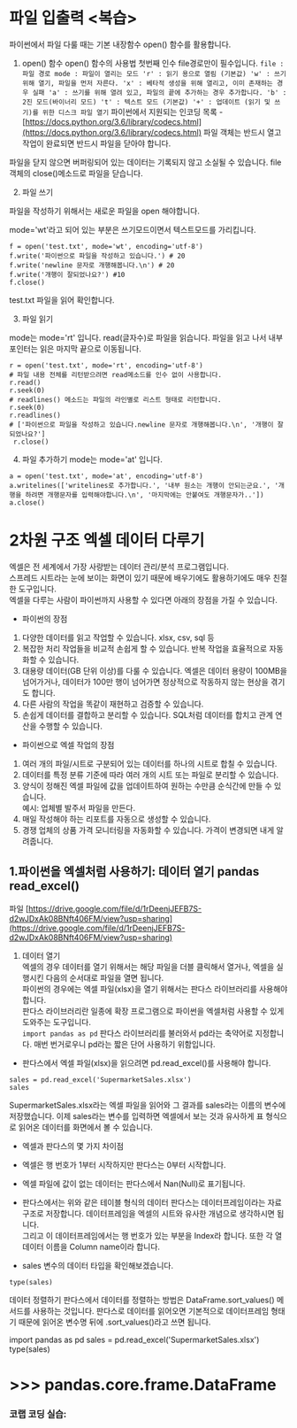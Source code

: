 # 파일 입출력 <복습> 

파이썬에서 파일 다룰 때는 기본 내장함수 open() 함수를 활용합니다.


1. open() 함수
open() 함수의 사용법
첫번째 인수 file경로만이 필수입니다.
`
file : 파일 경로
mode : 파일이 열리는 모드
'r' : 읽기 용으로 열림 (기본값)
'w' : 쓰기 위해 열기, 파일을 먼저 자른다.
'x' : 베타적 생성을 위해 열리고, 이미 존재하는 경우 실패
'a' : 쓰기를 위해 열려 있고, 파일의 끝에 추가하는 경우 추가합니다.
'b' : 2진 모드(바이너리 모드)
't' : 텍스트 모드 (기본값)
'+' : 업데이트 (읽기 및 쓰기)를 위한 디스크 파일 열기
`
파이썬에서 지원되는 인코딩 목록 -[https://docs.python.org/3.6/library/codecs.html](https://docs.python.org/3.6/library/codecs.html)
파일 객체는 반드시 열고 작업이 완료되면 반드시 파일을 닫아야 합니다.

파일을 닫지 않으면 버퍼링되어 있는 데이터는 기록되지 않고 소실될 수 있습니다.
file 객체의 close()메소드로 파일을 닫습니다.

2. 파일 쓰기

파일을 작성하기 위해서는 새로운 파일을 open 해야합니다.  

mode='wt'라고 되어 있는 부분은 쓰기모드이면서 텍스트모드를 가리킵니다.  
```
f = open('test.txt', mode='wt', encoding='utf-8')
f.write('파이썬으로 파일을 작성하고 있습니다.') # 20
f.write('newline 문자로 개행해봅니다.\n') # 20
f.write('개행이 잘되었나요?') #10
f.close()
```
test.txt 파일을 읽어 확인합니다.

3. 파일 읽기

mode는 mode='rt' 입니다.
read(글자수)로 파일을 읽습니다.
파일을 읽고 나서 내부 포인터는 읽은 마지막 끝으로 이동됩니다.
```
r = open('test.txt', mode='rt', encoding='utf-8')
# 파일 내용 전체를 리턴받으려면 read메소드를 인수 없이 사용합니다.
r.read()
r.seek(0)
# readlines() 메소드는 파일의 라인별로 리스트 형태로 리턴합니다.
r.seek(0)
r.readlines()
# ['파이썬으로 파일을 작성하고 있습니다.newline 문자로 개행해봅니다.\n', '개행이 잘되었나요?']
 r.close() 
 ```
4. 파일 추가하기
mode는 mode='at' 입니다.
```
a = open('test.txt', mode='at', encoding='utf-8')
a.writelines(['writelines로 추가합니다.', '내부 원소는 개행이 안되는군요.', '개행을 하려면 개행문자를 입력해야합니다.\n', '마지막에는 안붙여도 개행문자가..'])
a.close()
```
# 2차원 구조 엑셀 데이터 다루기  

엑셀은 전 세계에서 가장 사랑받는 데이터 관리/분석 프로그램입니다.  
스프레드 시트라는 눈에 보이는 화면이 있기 때문에 배우기에도 활용하기에도 매우 친절한 도구입니다.  
엑셀을 다루는 사람이 파이썬까지 사용할 수 있다면 아래의 장점을 가질 수 있습니다. 

* 파이썬의 장점
1. 다양한 데이터를 읽고 작업할 수 있습니다. xlsx, csv, sql 등  
2. 복잡한 처리 작업들을 비교적 손쉽게 할 수 있습니다. 반복 작업을 효율적으로 자동화할 수 있습니다.  
3. 대용량 데이터(GB 단위 이상)를 다룰 수 있습니다. 엑셀은 데이터 용량이 100MB을 넘어가거나, 데이터가 100만 행이 넘어가면 정상적으로 작동하지 않는 현상을 겪기도 합니다.   
4. 다른 사람의 작업을 똑같이 재현하고 검증할 수 있습니다.  
5. 손쉽게 데이터를 결합하고 분리할 수 있습니다. SQL처럼 데이터를 합치고 관계 연산을 수행할 수 있습니다.  

* 파이썬으로 엑셀 작업의 장점
1. 여러 개의 파일/시트로 구분되어 있는 데이터를 하나의 시트로 합칠 수 있습니다.    
2. 데이터를 특정 분류 기준에 따라 여러 개의 시트 또는 파일로 분리할 수 있습니다.  
3. 양식이 정해진 엑셀 파일에 값을 업데이트하여 원하는 수만큼 순식간에 만들 수 있습니다.  
   예시: 업체별 발주서 파일을 만든다. 
4. 매일 작성해야 하는 리포트를 자동으로 생성할 수 있습니다.  
5. 경쟁 업체의 상품 가격 모니터링을 자동화할 수 있습니다. 가격이 변경되면 내게 알려줍니다.  

## 1.파이썬을 엑셀처럼 사용하기: 데이터 열기 pandas read_excel()
파일 [https://drive.google.com/file/d/1rDeenjJEFB7S-d2wJDxAk08BNft406FM/view?usp=sharing](https://drive.google.com/file/d/1rDeenjJEFB7S-d2wJDxAk08BNft406FM/view?usp=sharing)
1. 데이터 열기  
엑셀의 경우 데이터를 열기 위해서는 해당 파일을 더블 클릭해서 열거나, 엑셀을 실행시킨 다음의 순서대로 파일을 열면 됩니다.  
파이썬의 경우에는 엑셀 파일(xlsx)을 열기 위해서는 판다스 라이브러리를 사용해야 합니다.  
판다스 라이브러리란 일종에 확장 프로그램으로 파이썬을 엑셀처럼 사용할 수 있게 도와주는 도구입니다.  
`import pandas as pd`
판다스 라이브러리를 불러와서 pd라는 축약어로 지정합니다. 매번 번거로우니 pd라는 짧은 단어 사용하기 위함입니다.  
* 판다스에서 엑셀 파일(xlsx)을 읽으려면 pd.read_excel()를 사용해야 합니다. 
```
sales = pd.read_excel('SupermarketSales.xlsx')
sales
```
SupermarketSales.xlsx라는 엑셀 파일을 읽어와 그 결과를 sales라는 이름의 변수에 저장했습니다. 이제 sales라는 변수를 입력하면 엑셀에서 보는 것과 유사하게 표 형식으로 읽어온 데이터를 화면에서 볼 수 있습니다.
* 엑셀과 판다스의 몇 가지 차이점  
 * 엑셀은 행 번호가 1부터 시작하지만 판다스는 0부터 시작합니다. 
 * 엑셀 파일에 값이 없는 데이터는 판다스에서 Nan(Null)로 표기됩니다.
* 판다스에서는 위와 같은 테이블 형식의 데이터
판다스는 데이터프레임이라는 자료구조로 저장합니다. 데이터프레임을 엑셀의 시트와 유사한 개념으로 생각하시면 됩니다.  
그리고 이 데이터프레임에서는 행 번호가 있는 부분을 Index라 합니다. 또한 각 열 데이터 이름을 Column name이라 합니다.

* sales 변수의 데이터 타입을 확인해보겠습니다.
```
type(sales)
```
데이터 정렬하기
판다스에서 데이터를 정렬하는 방법은 DataFrame.sort_values() 메서드를 사용하는 것입니다. 판다스로 데이터를 읽어오면 기본적으로 데이터프레임 형태기 때문에 읽어온 변수명 뒤에 .sort_values()라고 쓰면 됩니다.

import pandas as pd
sales = pd.read_excel('SupermarketSales.xlsx')
type(sales)
# >>> pandas.core.frame.DataFrame

### 코랩 코딩 실습: []()
